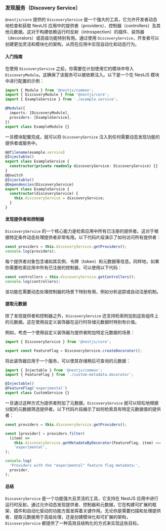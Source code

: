 ### 发现服务（Discovery Service）

`@nestjs/core` 提供的 `DiscoveryService` 是一个强大的工具，它允许开发者动态地检查和获取 NestJS 应用中的提供者（providers）、控制器（controllers）及其他元数据。这对于构建依赖运行时反射（introspection）的插件、装饰器（decorators）或高级功能特别有用。通过使用 `DiscoveryService`，开发者可以创建更加灵活和模块化的架构，从而在应用中实现自动化和动态行为。

#### 入门指南

在使用 `DiscoveryService` 之前，你需要在计划使用它的模块中导入 `DiscoveryModule`。这确保了该服务可以被依赖注入。以下是一个在 NestJS 模块中进行配置的示例：

```typescript
import { Module } from '@nestjs/common';
import { DiscoveryModule } from '@nestjs/core';
import { ExampleService } from './example.service';

@Module({
  imports: [DiscoveryModule],
  providers: [ExampleService],
})
export class ExampleModule {}
```

一旦模块配置完成，就可以将 `DiscoveryService` 注入到任何需要动态发现功能的提供者或服务中。

```typescript
@@filename(example.service)
@Injectable()
export class ExampleService {
  constructor(private readonly discoveryService: DiscoveryService) {}
}
@@switch
@Injectable()
@Dependencies(DiscoveryService)
export class ExampleService {
  constructor(discoveryService) {
    this.discoveryService = discoveryService;
  }
}
```

#### 发现提供者和控制器

`DiscoveryService` 的一个核心能力是检索应用中所有已注册的提供者。这对于根据特定条件动态处理提供者非常有用。以下代码片段演示了如何访问所有提供者：

```typescript
const providers = this.discoveryService.getProviders();
console.log(providers);
```

每个提供者对象包含诸如其实例、令牌（token）和元数据等信息。同样地，如果你需要检索应用中所有已注册的控制器，可以使用以下代码：

```typescript
const controllers = this.discoveryService.getControllers();
console.log(controllers);
```

该功能在需要动态处理控制器的场景下特别有用，例如分析追踪或自动注册机制。

#### 提取元数据

除了发现提供者和控制器之外，`DiscoveryService` 还支持检索附加到这些组件上的元数据。这在使用自定义装饰器在运行时存储元数据时特别有价值。

例如，考虑一个使用自定义装饰器为提供者附加特定元数据的场景：

```typescript
import { DiscoveryService } from '@nestjs/core';

export const FeatureFlag = DiscoveryService.createDecorator();
```

将此装饰器应用于一个服务，可以使其存储稍后可查询的元数据：

```typescript
import { Injectable } from '@nestjs/common';
import { FeatureFlag } from './custom-metadata.decorator';

@Injectable()
@FeatureFlag('experimental')
export class CustomService {}
```

一旦通过这种方式为提供者附加了元数据，`DiscoveryService` 就可以轻松地根据分配的元数据筛选提供者。以下代码片段展示了如何检索具有特定元数据值的提供者：

```typescript
const providers = this.discoveryService.getProviders();

const [provider] = providers.filter(
  (item) =>
    this.discoveryService.getMetadataByDecorator(FeatureFlag, item) ===
    'experimental',
);

console.log(
  'Providers with the "experimental" feature flag metadata:',
  provider,
);
```

#### 总结

`DiscoveryService` 是一个功能强大且灵活的工具，它支持在 NestJS 应用中进行运行时反射。通过允许动态发现提供者、控制器和元数据，它在构建可扩展的框架、插件和自动化驱动的功能方面发挥着关键作用。无论你是需要扫描和处理提供者、提取元数据用于高级处理，还是创建模块化和可扩展的架构，`DiscoveryService` 都提供了一种高效且结构化的方式来实现这些目标。